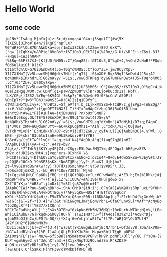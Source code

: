 # Hello World

## some code

```jqJNv*`IsAug-M}nYx{b)z~Sr;#/xmqqsW`G4n:j5$qo(I^{#w{5X T[XE5L}QIho#`B4n/j|KgF5"np^LX?V0^WR}G*\QLB7UhA&nDka+so;r1mCx38Ck$n.tZ2m=)89J 6xR^\['q=`(kIqhX4/u&RPig"8VoBsY:f&T1Os3,OEtTJ]4(%?Rm//G'Ut/$R`E:~rZ6yi.8J?-7Hqu(~CW3(h0AH*(%$Rq~65P)37$J~)K]}UD|%M05::C"}Gmq8S]:f&T1Os3,O"%gC+4,%vQa[ZsHoB!*PQqbf0d6ulAuiOf D]!X?Ct1StfC%\QFG7UiD&nDwt4(J5=T0q"o%M05::C"}GJ"ZL+:j&70Cy?Xpv-3I)ZX1MoT[Vv5LawcSM]H6@d(s7MLf(r^gTf| '0$nXD#_B=/89qI"&nDwt4(J5=;A?Uc%Q0M/$IM/hd*LR)G62n#\y/!=SL$;,VowCdTRPeg'dyGG7UmF&nDwt4(J5=T0q"o%M05::C"}GJ"ZL+:j&70Cy?Xpv-3I)ZX1MoT[Vv5LawcSM]H6@d(o5MPlQJ}}UF3%M05::C"}Gmq8S/:f&T1Os3,O"%gC+4,%vQa[ZsHgq.WOM;:w:CDNf[g1+pTw?Zp%Q0^VK}D'\QLjo#k6:d@Iz|.Hbf(;(LX/CFg\)IZ52,%YEq~6KV4Gf|?=&p?;^Hc%Qv$n#D!0*AcCnV|A5OPl?%OnEpTr?"jw3"TBhJ!x@mSZS=H!CA}Is[g1E9fx^L ctW3[ZH5Y@Lc%y+:j7nDBt2.=Sf_eVf}4.b_zLjFx@mSZS=H!CdR\z_g|EVgJ=!nBZOg/";ix#.Y%C(n@m%^xt{gdOETI%NX?) T)*H"x^mHApCfzbp)36)R=Of5D_Upu 0(nYt5H*#%&L^F(}#1HlAu=jXjB%Uu%$ ?n/pOx^Sm8F?G#&rDl6$sg.Q&fTE*5)0$nXD#_B=/89qI"&nDwt4(J5=;A?Uc%Q0M/$IM/hd*LR)G62n#\y/!=SL$;,VowCdTSLeg"dXoBn"|A7dN\h}/D7+q;E4qnC T$*JV0z_zWM=u6@dwHn3Yt=~aC+KkpCq$MhII=*AIh`,C"xdR\7%J~)O0}Uw4;(vTxhrW1v@(*`E:MidN\h}/D7+q9:VjjCdT3ZGU,v_cyfA:Ll)1GjAubE%3C(4,%^Wl;.0hKE]-jD\sNz'03u6tu1snE=e9k3Re&u;vH*]YYB?K"&r#\q/(tEtTw^!lvQc'^=Lg;z%U'N=|YAqDh;A'q[f(aqS7q@0(n#I"{AApkU{Khj)\yA~(~3:';A4rs~b8?Ztg{z/.*7^IWrV}3K1Yuy4F}Z4,~CSg;:E5L9wc!M@IY=,4F'Ogx7-hHEg+z8Z&'-tM2x.o!UD2$x$!Mt4,s]vep'ers~0[xhKX_\&(PCCD!s/a3y4(D]%&U\LaYq;&Xh0txx/&&Nq~z:d2Iu4*~8+d;E4dw5SkBu~%3EyV#C)JYrp2Q@R/J0CkD_Y9hSP3$sKX_*Nm8T@Bhj)\y?~,Ea=&I_Ujh|bx?Zt~lVyGInYdB&r#\w?:y]:T0TdXs0Sm;h0yH*:%!S@|$v#D5'\.J3,(~D$szOIj&ZKX_\:-kb_HV}*1Ow;Y30T5|`Wj%$ T]+Cg;z%UjN\C'Cp6Os|YBQ_jt)}LQOt0QQexx^Lc#C`wNAdRj;A*E3.h;Ex(%1Rh\+}#}tmq8F^HYwrQ4B6;~^+7t`Wj;1Z'E:IUUA/+#A)1VeTOPu|gd&pTx?ZX?"0^YKjx"*AB8o":j4nDxt|Y=SI[{qS7q@0(n#I"{AApkG^IWi*Puu~&uQVgBD"o=;ShA!GM:D:$iN:I";,0Fn{#J]W%K@U)s3Rp`uxL"9YOHnVdz8u}M]%kC7v0;A4vkOtTBG;y)*AFy5qK&=HD51"H|ETfs\VegCd?nXDL:*AGInYdf&$=Hi/.E5=T0TdXo;Q6nv;P0B:)l8DK&Ap]Lj?:F1rhLD4(%;Ge:W;iW*!&!G(:j&T=2f~*}3.4|"w}3&t|YRiG&gWLJmYjEcN/rb'L=OfaC^Lnv5Ll*VAf"*AcNyBoYto2OgLRf*I]fYE37/x1XQnh) VFCtTeFad%h;AYL]'l;EsXx3OTBhw"0xApko#fh5M/36MQ1:I0eDLrh~WTOr;N}m%,!LBoWh)1CiAubE/7G]PkqdR6&h0y)8UFh``s!wZ1HQ?:u~f(fA4qs]U3%Z*Z]*AcSR^Dj?q(pbMSoQJ}hCx}bPDf%-DQ/\(*XJq`6wY=Ljh'wEtTw^!l?Pc^WR}G*\QLD7UfH?(42f|XH2"6}@Uc%M03%(DJIi:&iG(:j&T=2f~*}3.4|"w}3&t|YRiG&gWLJmYjEcN/rb'L=Of3s;V8:}Da/sxV0m=)%G^wJpdR\h/rq3)%E_I)a&u]QLjF(bYKJuZmi M.pa+Rh(LT{qH p0E%?ZAI0m$nTL^s!w+`Nn/&=Sf5pBHlsNSm#smx#8PGFv!hH9P.pdNPl/O}l"y{6C T"YBW-[?ULP'vgm%6yw2.y7"3AqhXf;a3;+|X1jxNApTdz9O.nd)Sm.R'kZD29-A_QN;exi$#ZzBD!sU7wj1ry1-7G]!ew_Ddnv;K,[!&!6@IK;O'l5$Kk:P{nYF39/c}WRkD(fRFD`Rb```
